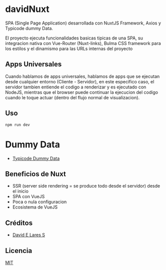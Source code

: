 # davidNuxt

SPA (Single Page Application) desarrollada con NuxtJS Framework, Axios y Typicode dummy Data.

El proyecto ejecuta funcionalidades basicas tipicas de una SPA, su integracion nativa con Vue-Router (Nuxt-links), Bulma CSS framework para los estilos y el dinamismo para las URLs internas del proyecto

## Apps Universales

Cuando hablamos de apps universales, hablamos de apps que se ejecutan desde cualquier entorno (Cliente - Servidor), en este especifico caso, el servidor tambien entiende el codigo a renderizar y es ejecutado con NodeJS, mientras que el browser puede continuar la ejecucion del codigo cuando le toque actuar (dentro del flujo normal de visualizacion).

## Uso

`npm run dev`

# Dummy Data

- [Typicode Dummy Data](http://jsonplaceholder.typicode.com)

## Beneficios de Nuxt

  - SSR (server side rendering = se produce todo desde el servidor) desde el inicio
  - SPA con VueJS
  - Poca o nula configuracion
  - Ecosistema de VueJS

## Créditos
- [David E Lares S](https://twitter.com/@davidlares3)

## Licencia

[MIT](https://opensource.org/licenses/MIT)
